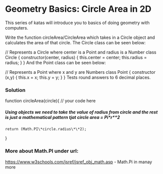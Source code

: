 # Geometry Basics: Circle Area in 2D

This series of katas will introduce you to basics of doing geometry with computers.

Write the function circleArea/CircleArea which takes in a Circle object and calculates the area of that circle.
The Circle class can be seen below:

// Represents a Circle where center is a Point and radius is a Number
class Circle {
constructor(center, radius) {
this.center = center;
this.radius = radius;
}
}
And the Point class can be seen below:

// Represents a Point where x and y are Numbers
class Point {
constructor (x,y) {
this.x = x;
this.y = y;
}
}
Tests round answers to 6 decimal places.

### Solution

function circleArea(circle){
// your code here

##### Using objects we need to take the value of radius from circle and the rest is just a mathematical pattern tjat circle area = Pi\*r\*\*2

    return (Math.PI\*circle.radius\*\*2);

}

### More about Math.PI under url:

https://www.w3schools.com/jsref/jsref_obj_math.asp - Math.Pi in manay more
